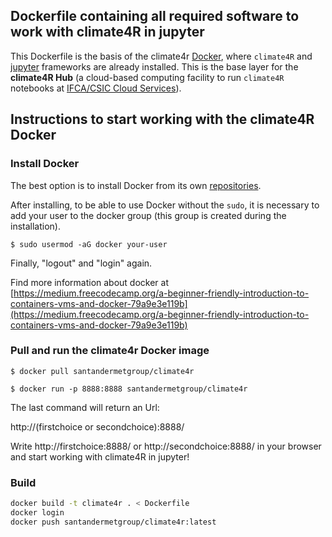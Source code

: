 
## Dockerfile containing all required software to work with climate4R in jupyter

This Dockerfile is the basis of the climate4r [Docker](https://www.docker.com/why-docker), where `climate4R` and [jupyter](https://jupyter.readthedocs.io/en/latest) frameworks are already installed. This is the base layer for the **climate4R Hub** (a cloud-based computing facility to run `climate4R` notebooks at [IFCA/CSIC Cloud Services](https://ifca.unican.es/en-us/research/advanced-computing-and-e-science)).

## Instructions to start working with the climate4R Docker

### Install Docker

The best option is to install Docker from its own [repositories](https://docs.docker.com/install/linux/docker-ce/ubuntu/#install-using-the-repository).

After installing, to be able to use Docker without the `sudo`, it is necessary to add your user to the docker group (this group is created during the installation).

```
$ sudo usermod -aG docker your-user
```

Finally, "logout" and "login" again.

Find more information about docker at [https://medium.freecodecamp.org/a-beginner-friendly-introduction-to-containers-vms-and-docker-79a9e3e119b](https://medium.freecodecamp.org/a-beginner-friendly-introduction-to-containers-vms-and-docker-79a9e3e119b)

### Pull and run the climate4r Docker image

```
$ docker pull santandermetgroup/climate4r 

$ docker run -p 8888:8888 santandermetgroup/climate4r 
```

The last command will return an Url:

http://(firstchoice or secondchoice):8888/

Write http://firstchoice:8888/ or http://secondchoice:8888/ in your browser and start working with climate4R in jupyter!

### Build

```bash
docker build -t climate4r . < Dockerfile
docker login
docker push santandermetgroup/climate4r:latest
```
